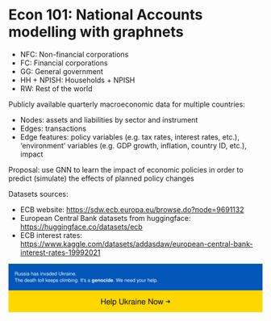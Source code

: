 # Econ 101: National Accounts modelling with graphnets

- NFC: Non-financial corporations
- FC: Financial corporations
- GG: General government
- HH + NPISH: Households + NPISH
- RW: Rest of the world


Publicly available quarterly macroeconomic data for multiple countries:
- Nodes: assets and liabilities by sector and instrument
- Edges: transactions
- Edge features: policy variables (e.g. tax rates, interest rates, etc.), ‘environment’ variables (e.g. GDP growth, inflation, country ID, etc.), impact

Proposal: use GNN to learn the impact of economic policies in order to predict (simulate) the effects of planned policy changes

Datasets sources:
- ECB website: https://sdw.ecb.europa.eu/browse.do?node=9691132
- European Central Bank datasets from huggingface: https://huggingface.co/datasets/ecb
- ECB interest rates: https://www.kaggle.com/datasets/addasdaw/european-central-bank-interest-rates-19992021

[![Stand With Ukraine](https://raw.githubusercontent.com/vshymanskyy/StandWithUkraine/main/banner2-direct.svg)](https://stand-with-ukraine.pp.ua)
